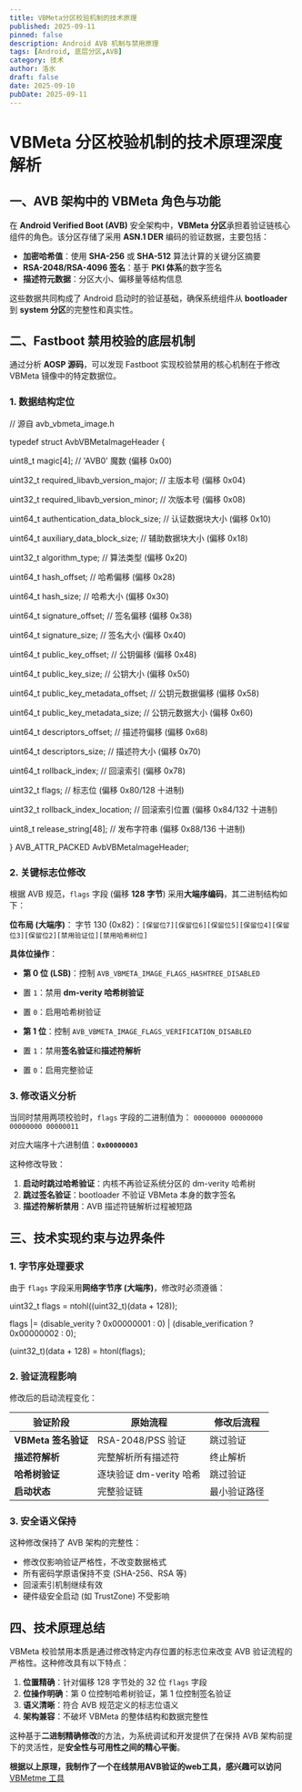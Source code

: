 ```yaml
---
title: VBMeta分区校验机制的技术原理
published: 2025-09-11
pinned: false
description: Android AVB 机制与禁用原理
tags: [Android, 底层分区,AVB]
category: 技术
author: 洛水
draft: false
date: 2025-09-10
pubDate: 2025-09-11
---
```


# VBMeta 分区校验机制的技术原理深度解析

## 一、AVB 架构中的 VBMeta 角色与功能

在 **Android Verified Boot (AVB)** 安全架构中，**VBMeta 分区**承担着验证链核心组件的角色。该分区存储了采用 **ASN.1 DER** 编码的验证数据，主要包括：

-  **加密哈希值**：使用 **SHA-256** 或 **SHA-512** 算法计算的关键分区摘要
-  **RSA-2048/RSA-4096 签名**：基于 **PKI 体系**的数字签名  
-  **描述符元数据**：分区大小、偏移量等结构信息

这些数据共同构成了 Android 启动时的验证基础，确保系统组件从 **bootloader** 到 **system 分区**的完整性和真实性。

## 二、Fastboot 禁用校验的底层机制

通过分析 **AOSP 源码**，可以发现 Fastboot 实现校验禁用的核心机制在于修改 VBMeta 镜像中的特定数据位。

### 1. 数据结构定位

// 源自 avb_vbmeta_image.h

typedef struct AvbVBMetaImageHeader {

uint8_t magic[4]; // 'AVB0' 魔数 (偏移 0x00)

uint32_t required_libavb_version_major; // 主版本号 (偏移 0x04)

uint32_t required_libavb_version_minor; // 次版本号 (偏移 0x08)

uint64_t authentication_data_block_size; // 认证数据块大小 (偏移 0x10)

uint64_t auxiliary_data_block_size; // 辅助数据块大小 (偏移 0x18)

uint32_t algorithm_type; // 算法类型 (偏移 0x20)

uint64_t hash_offset; // 哈希偏移 (偏移 0x28)

uint64_t hash_size; // 哈希大小 (偏移 0x30)

uint64_t signature_offset; // 签名偏移 (偏移 0x38)

uint64_t signature_size; // 签名大小 (偏移 0x40)

uint64_t public_key_offset; // 公钥偏移 (偏移 0x48)

uint64_t public_key_size; // 公钥大小 (偏移 0x50)

uint64_t public_key_metadata_offset; // 公钥元数据偏移 (偏移 0x58)

uint64_t public_key_metadata_size; // 公钥元数据大小 (偏移 0x60)

uint64_t descriptors_offset; // 描述符偏移 (偏移 0x68)

uint64_t descriptors_size; // 描述符大小 (偏移 0x70)

uint64_t rollback_index; // 回滚索引 (偏移 0x78)

uint32_t flags; // 标志位 (偏移 0x80/128 十进制)

uint32_t rollback_index_location; // 回滚索引位置 (偏移 0x84/132 十进制)

uint8_t release_string[48]; // 发布字符串 (偏移 0x88/136 十进制)

} AVB_ATTR_PACKED AvbVBMetaImageHeader;

### 2. 关键标志位修改

根据 AVB 规范，`flags` 字段 (偏移 **128 字节**) 采用**大端序编码**，其二进制结构如下：

**位布局 (大端序)**：
字节 130 (0x82)：`[保留位7][保留位6][保留位5][保留位4][保留位3][保留位2][禁用验证位][禁用哈希树位]`

**具体位操作**：

-  **第 0 位 (LSB)**：控制 `AVB_VBMETA_IMAGE_FLAGS_HASHTREE_DISABLED`
  - 置 `1`：禁用 **dm-verity 哈希树验证**
  - 置 `0`：启用哈希树验证

-  **第 1 位**：控制 `AVB_VBMETA_IMAGE_FLAGS_VERIFICATION_DISABLED`
  - 置 `1`：禁用**签名验证**和**描述符解析**
  - 置 `0`：启用完整验证

### 3. 修改语义分析

当同时禁用两项校验时，`flags` 字段的二进制值为：
`00000000 00000000 00000000 00000011`

对应大端序十六进制值：**`0x00000003`**

这种修改导致：

1.  **启动时跳过哈希验证**：内核不再验证系统分区的 dm-verity 哈希树
2.  **跳过签名验证**：bootloader 不验证 VBMeta 本身的数字签名
3.  **描述符解析禁用**：AVB 描述符链解析过程被短路

## 三、技术实现约束与边界条件

### 1. 字节序处理要求

由于 `flags` 字段采用**网络字节序 (大端序)**，修改时必须遵循：

uint32_t flags = ntohl((uint32_t)(data + 128));

flags |= (disable_verity ? 0x00000001 : 0) | (disable_verification ? 0x00000002 : 0);

(uint32_t)(data + 128) = htonl(flags);

### 2. 验证流程影响

修改后的启动流程变化：

| 验证阶段 | 原始流程 | 修改后流程 |
|---------|---------|-----------|
| **VBMeta 签名验证** | RSA-2048/PSS 验证 |  跳过验证 |
| **描述符解析** | 完整解析所有描述符 |  终止解析 |
| **哈希树验证** | 逐块验证 dm-verity 哈希 |  跳过验证 |
| **启动状态** |  完整验证链 |  最小验证路径 |

### 3. 安全语义保持

这种修改保持了 AVB 架构的完整性：

-  修改仅影响验证严格性，不改变数据格式
-  所有密码学原语保持不变 (SHA-256、RSA 等)
-  回滚索引机制继续有效
-  硬件级安全启动 (如 TrustZone) 不受影响

## 四、技术原理总结

VBMeta 校验禁用本质是通过修改特定内存位置的标志位来改变 AVB 验证流程的严格性。这种修改具有以下特点：

1.  **位置精确**：针对偏移 128 字节处的 32 位 `flags` 字段
2.  **位操作明确**：第 0 位控制哈希树验证，第 1 位控制签名验证
3.  **语义清晰**：符合 AVB 规范定义的标志位语义
4.  **架构兼容**：不破坏 VBMeta 的整体结构和数据完整性

这种基于**二进制精确修改**的方法，为系统调试和开发提供了在保持 AVB 架构前提下的灵活性，是**安全性与可用性之间的精心平衡**。

**根据以上原理，我制作了一个在线禁用AVB验证的web工具，感兴趣可以访问**[VBMetme 工具](https://alrosg.fdns.fun/vbmeta-tool/)